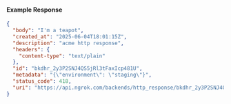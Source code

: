 <!-- Code generated for API Clients. DO NOT EDIT. -->

#### Example Response

```json
{
  "body": "I'm a teapot",
  "created_at": "2025-06-04T18:01:15Z",
  "description": "acme http response",
  "headers": {
    "content-type": "text/plain"
  },
  "id": "bkdhr_2y3P2SNJ4QS5jRl3tFaxIcp481U",
  "metadata": "{\"environment\": \"staging\"}",
  "status_code": 418,
  "uri": "https://api.ngrok.com/backends/http_response/bkdhr_2y3P2SNJ4QS5jRl3tFaxIcp481U"
}
```
